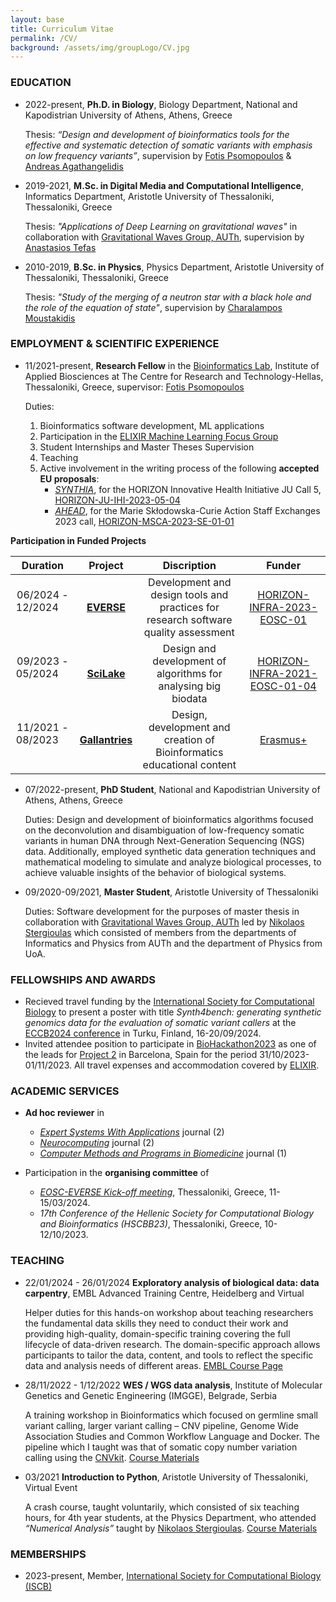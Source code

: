 ```yaml
---
layout: base
title: Curriculum Vitae
permalink: /CV/
background: /assets/img/groupLogo/CV.jpg
---
```


### EDUCATION
<p style="margin-bottom:15px"></p>

- 2022-present,    **Ph.D. in Biology**, Biology Department, National and Kapodistrian University of Athens, Athens, Greece

  Thesis: *“Design and development of bioinformatics tools for the effective and systematic detection of somatic variants with emphasis on low frequency variants”*, supervision by [Fotis Psomopoulos](https://scholar.google.gr/citations?user=Fp0LAqsAAAAJ&hl=en) & [Andreas Agathangelidis](https://scholar.google.it/citations?user=IhoRB4AAAAAJ&hl=en)

- 2019-2021,    **M.Sc. in Digital Media and Computational Intelligence**, Informatics Department, Aristotle University of Thessaloniki, Thessaloniki, Greece

  Thesis: *"Applications of Deep Learning on gravitational waves"* in collaboration with [Gravitational Waves Group, AUTh](https://niksterg.github.io/gw-group/), supervision by [Anastasios Tefas](https://scholar.google.com/citations?user=4stOS3YAAAAJ&hl=en)

- 2010-2019,    **B.Sc. in Physics**, Physics Department, Aristotle University of Thessaloniki, Thessaloniki, Greece

  Thesis: *"Study of the merging of a neutron star with a black hole and the role of the equation of state"*, supervision by [Charalampos Moustakidis](https://scholar.google.com/citations?user=7qdKh78AAAAJ&hl=en)


### EMPLOYMENT & SCIENTIFIC EXPERIENCE
<p style="margin-bottom:15px"></p>

- 11/2021-present,  **Research Fellow** in the [Bioinformatics Lab](https://biodataanalysisgroup.github.io/), Institute of Applied Biosciences at The Centre for Research and Technology-Hellas, Thessaloniki, Greece, supervisor: [Fotis Psomopoulos](https://scholar.google.gr/citations?user=Fp0LAqsAAAAJ&hl=en)

   Duties: 
   
   1. Bioinformatics software development, ML applications
   2.  Participation in the [ELIXIR Machine Learning Focus Group](https://elixir-europe.org/focus-groups/machine-learning) 
   3.  Student Internships and Master Theses Supervision
   4.  Teaching
   5. Active involvement in the writing process of the following **accepted EU proposals**:
         - [*SYNTHIA*](https://ec.europa.eu/info/funding-tenders/opportunities/portal/screen/how-to-participate/org-details/999999999/project/101172872/program/43108390/details), for the HORIZON Innovative Health Initiative JU Call 5, [HORIZON-JU-IHI-2023-05-04](https://ec.europa.eu/info/funding-tenders/opportunities/portal/screen/opportunities/topic-details/horizon-ju-ihi-2023-05-04)
         - [*AHEAD*](https://ec.europa.eu/info/funding-tenders/opportunities/portal/screen/how-to-participate/org-details/999999999/project/101183031/program/43108390/details), for the Marie Skłodowska-Curie Action Staff Exchanges 2023 call, [HORIZON-MSCA-2023-SE-01-01](https://ec.europa.eu/info/funding-tenders/opportunities/portal/screen/opportunities/topic-details/horizon-msca-2023-se-01-01)
           
**Participation in Funded Projects**

| Duration  | Project  | Discription   |  Funder |
|:-:|:-:|:-:|:-:|
| 06/2024 - 12/2024    &nbsp; &nbsp; &nbsp; |  [**EVERSE**](https://everse.software/) | Development and design tools and practices for <br/> research software quality assessment  |  [HORIZON-INFRA-2023-EOSC-01](https://ec.europa.eu/info/funding-tenders/opportunities/portal/screen/opportunities/topic-details/horizon-infra-2023-eosc-01-02) |
| 09/2023 - 05/2024 &nbsp; &nbsp; &nbsp; |  [**SciLake**](https://scilake.eu/) |  Design and development of algorithms for <br/> analysing big biodata |  [HORIZON-INFRA-2021-EOSC-01-04](https://ec.europa.eu/info/funding-tenders/opportunities/portal/screen/opportunities/topic-details/horizon-infra-2021-eosc-01-04) |
|  11/2021 - 08/2023 &nbsp; &nbsp; &nbsp; |  [**Gallantries**](https://gallantries.github.io/) |  Design, development and creation of <br/> Bioinformatics educational content |  [Erasmus+](https://ec.europa.eu/programmes/erasmus-plus/node_en) |


- 07/2022-present, 	**PhD Student**, National and Kapodistrian University of Athens, Athens, Greece

   Duties: Design and development of bioinformatics algorithms focused on the deconvolution and disambiguation of low-frequency somatic variants in human DNA through Next-Generation Sequencing (NGS) data. Additionally, employed synthetic data generation techniques and mathematical modeling to simulate and analyze biological processes, to achieve valuable insights of the behavior of biological systems. 

- 09/2020-09/2021, 	**Master Student**, Aristotle University of Thessaloniki

   Duties: Software development for the purposes of master thesis in collaboration with [Gravitational Waves Group, AUTh](https://niksterg.github.io/gw-group/) led by [Nikolaos Stergioulas](https://scholar.google.gr/citations?user=AXlRP8EAAAAJ&hl=el) which consisted of members from the departments of Informatics and Physics from AUTh and the department of Physics from UoA.



### FELLOWSHIPS AND AWARDS
<p style="margin-bottom:15px"></p>

- Recieved travel funding by the [International Society for Computational Biology](https://www.iscb.org/) to present a poster with title *Synth4bench: generating synthetic genomics data for the evaluation of somatic variant callers* at the [ECCB2024 conference](https://eccb2024.fi/) in Turku, Finland, 16-20/09/2024.
- Invited attendee position to participate in [BioHackathon2023](https://biohackathon-europe.org/) as one of the leads for [Project 2](https://github.com/elixir-europe/biohackathon-projects-2023/tree/main/2) in Barcelona, Spain for the period 31/10/2023-01/11/2023. All travel expenses and accommodation covered by [ELIXIR](https://elixir-europe.org/).



### ACADEMIC SERVICES
<p style="margin-bottom:15px"></p>

- **Ad hoc reviewer** in
   - [*Expert Systems With Applications*](https://www.sciencedirect.com/journal/expert-systems-with-applications) journal (2)
   - [*Neurocomputing*](https://www.sciencedirect.com/journal/neurocomputing) journal (2)
   - [*Computer Methods and Programs in Biomedicine*](https://www.sciencedirect.com/journal/computer-methods-and-programs-in-biomedicine) journal (1)


- Participation in the **organising committee** of
  - [*EOSC-EVERSE Kick-off meeting*](https://everse.software/), Thessaloniki, Greece, 11-15/03/2024.
  - *17th Conference of the Hellenic Society for Computational Biology and Bioinformatics (HSCBB23)*, Thessaloniki, Greece, 10-12/10/2023.


### TEACHING
<p style="margin-bottom:15px"></p>

- 22/01/2024 - 26/01/2024 	**Exploratory analysis of biological data: data carpentry**, EMBL Advanced Training Centre, Heidelberg and Virtual

     Helper duties for this hands-on workshop about teaching researchers the fundamental data skills they need to conduct their work and providing high-quality, domain-specific training covering the full lifecycle of data-driven research. The domain-specific approach allows participants to tailor the data, content, and tools to reflect the specific data and analysis needs of different areas. [EMBL Course Page](https://www.embl.org/about/info/course-and-conference-office/events/dtc24-01/#vf-tabs__section-speakers)


- 28/11/2022 - 1/12/2022 	**WES / WGS data analysis**, Institute of Molecular Genetics and Genetic Engineering (IMGGE), Belgrade, Serbia

   A training workshop in Bioinformatics which focused on germline small variant calling, larger variant calling – CNV pipeline, Genome Wide Association Studies and Common Workflow Language and Docker. The pipeline which I taught was that of somatic copy number variation calling using the [CNVkit](https://cnvkit.readthedocs.io/en/stable/). [Course Materials](https://github.com/BiodataAnalysisGroup/IMGGE-WES-WGS-data-analysis-workshop)


- 03/2021 	**Introduction to Python**, Aristotle University of Thessaloniki, Virtual Event

   A crash course, taught voluntarily, which consisted of six teaching hours, for 4th year students, at the Physics Department, who attended *“Numerical Analysis”* taught by [Nikolaos Stergioulas](https://scholar.google.gr/citations?user=AXlRP8EAAAAJ&hl=el). [Course Materials](https://github.com/sfragkoul/Python_Intro)


### MEMBERSHIPS
<p style="margin-bottom:15px"></p>

- 2023-present, Member, [International Society for Computational Biology (ISCB)](https://www.iscb.org/)
